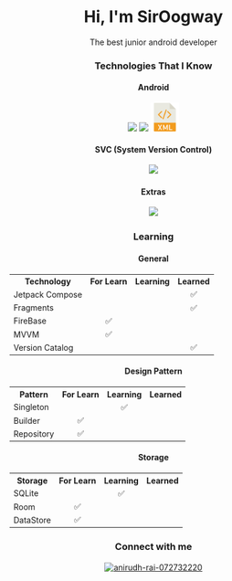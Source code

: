 <h1 align="center">Hi, I'm SirOogway</h1>
<p align="center">The best junior android developer</p>
<h3 align="center">Technologies That I Know</h3>
<!--tech stack icons-->
<div align="center">
    <h4>Android</h4>
    <img src="https://blogger.googleusercontent.com/img/b/R29vZ2xl/AVvXsEjC97Z8BResg5dlPqczsRCFhP6zewWX0X0e7fVPG-G7PuUZwwZVsi9OPoqJYkgqT2h0FI95SsmWzVEgpt8b8HAqFiIxZ98TFtY4lE0b8UrtVJ2HrJebRwl6C9DslsQDl9KnBIrdHS6LtkY/s1600/jetpack+compose+icon_RGB.png" height="58"/>
    <img src="https://skillicons.dev/icons?i=kotlin,sqlite,androidstudio" height="50"/>
    <img src="./PNGs/xml_img.png" height="50"/><br/>
    <h4>SVC (System Version Control)</h4>
    <img src="https://skillicons.dev/icons?i=git,github" /><br/>
    <h4>Extras</h4>
    <img src="https://skillicons.dev/icons?i=discord,figma,linux,md,vscode" /><br/>
</div>

<h3 align="center">Learning</h3>
<h4 align="center">General</h4>
<div align="center">
        <table>
            <tr><th>Technology</th><th>For Learn</th><th>Learning</th><th>Learned</ht></tr>
            <tr><td>Jetpack Compose</td><td></td><td></td><td align="center">✅</td></tr>
            <tr><td>Fragments</td>      <td></td><td></td><td align="center">✅</td></tr>
            <tr><td>FireBase</td>       <td align="center">✅</td><td></td><td></td></tr>
            <tr><td>MVVM</td>           <td align="center">✅</td><td></td><td></td></tr>
            <tr><td>Version Catalog</td><td></td><td></td><td align="center">✅</td></tr>
        </table>
</div>
<h4 align="center">Design Pattern</h4>
<div align="center">
        <table>
            <tr><th>Pattern</th><th>For Learn</th><th>Learning</th><th>Learned</ht></tr>
            <tr><td>Singleton</td>         <td></td><td align="center">✅</td><td></td></tr>
            <tr><td>Builder</td>           <td align="center">✅</td><td></td><td></td></tr>
            <tr><td>Repository</td>        <td align="center">✅</td><td></td><td></td></tr>
        </table>
</div>
<h4 align="center">Storage</h4>
<div align="center">
        <table>
            <tr><th>Storage</th><th>For Learn</th><th>Learning</th><th>Learned</ht></tr>
            <tr><td>SQLite</td>         <td></td><td align="center">✅</td><td></td></tr>
            <tr><td>Room</td>           <td align="center">✅</td><td></td><td></td></tr>
            <tr><td>DataStore</td>      <td align="center">✅</td><td></td><td></td></tr>
        </table>
</div>
<h3 align="center">Connect with me</h3>
<p align="center">
    <a href="https://www.linkedin.com/in/andres-garcia-siroogway/" target="blank"><img align="center" src="https://raw.githubusercontent.com/rahuldkjain/github-profile-readme-generator/master/src/images/icons/Social/linked-in-alt.svg" alt="anirudh-rai-072732220" height="30" width="40" /></a>
</p>